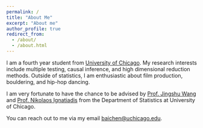 ```yaml
---
permalink: /
title: "About Me"
excerpt: "About me"
author_profile: true
redirect_from: 
  - /about/
  - /about.html
---
```


I am a fourth year student from [University of Chicago](https://www.uchicago.edu/en). My research interests include multiple testing, causal inference, and high dimensional reduction methods. Outside of statistics, I am enthusiastic about film production, bouldering, and hip-hop dancing.

I am very fortunate to have the chance to be advised by [Prof. Jingshu Wang](https://jingshuw.org/) and [Prof. Nikolaos Ignatiadis](https://nignatiadis.github.io/) from the Department of Statistics at University of Chicago.

You can reach out to me via my email [baichen@uchicago.edu](mailto:baichen@uchicago.edu).


